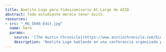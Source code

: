 ```yaml
---
title: Noelita Lugo para Fideicomisario At-Large de AISD
abstract: Todo estudiante merece tener éxito.
resources:
- src: "_MG_5046-Edit.jpg"
  name: hero
  params:
    source: '[The Austin Chronicle](https://www.austinchronicle.com/binary/26de/pols_feature30.jpg)'
    description: 'Noelita Lugo hablando en una conferencia organizada por la Asociación de Investigación Infantil y Familiar de la Universidad de Texas.'
---
```


